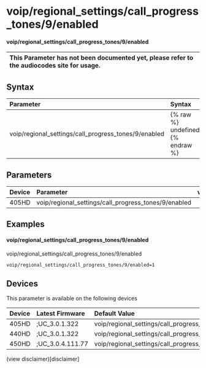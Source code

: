 ﻿---
description: voip/regional_settings/call_progress_tones/9/enabled
search:
    keywords: ['voip','regional_settings','call_progress_tones','9','enabled']
---

# voip/regional_settings/call_progress_tones/9/enabled

#### voip/regional_settings/call_progress_tones/9/enabled


| This Parameter has not been documented yet, please refer to the audiocodes site for usage.  |
| :--- |

## Syntax
| Parameter | Syntax |
| :--- | :--- |
|voip/regional_settings/call_progress_tones/9/enabled | {% raw %} undefined {% endraw %} |

## Parameters
|Device|Parameter|value|Description|
|:---|:---|:---|:---|
| 405HD | voip/regional_settings/call_progress_tones/9/enabled |  |  |

## Examples
#### voip/regional_settings/call_progress_tones/9/enabled

voip/regional_settings/call_progress_tones/9/enabled

```
voip/regional_settings/call_progress_tones/9/enabled=1
```

## Devices
This parameter is available on the following devices

| Device | Latest Firmware | Default Value |
|:---|:---|:---|
| 405HD | ;UC_3.0.1.322 | voip/regional_settings/call_progress_tones/9/enabled=1 
| 440HD | ;UC_3.0.1.322 | voip/regional_settings/call_progress_tones/9/enabled=1 
| 450HD | ;UC_3.0.4.111.77 | voip/regional_settings/call_progress_tones/9/enabled=1 

(view disclaimer)[disclaimer]
